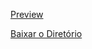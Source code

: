 [Preview](https://pedroaloonso.github.io/Digital-College-FullStack/Aula13/index.html)

[Baixar o Diretório](https://download-directory.github.io?url=https://github.com/PedroAloonso/Digital-College-FullStack/tree/main/Aula13)
